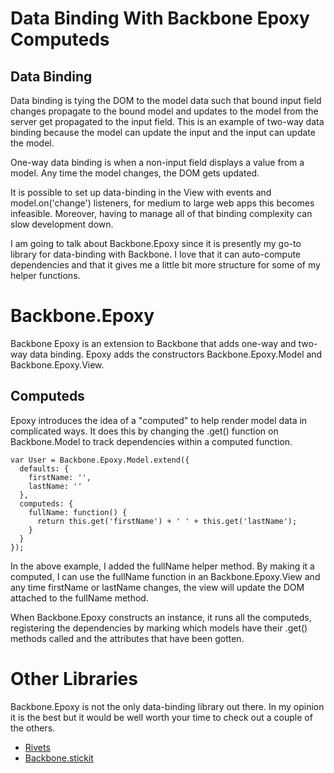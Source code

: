 Data Binding With Backbone Epoxy Computeds
==========================================

Data Binding
------------

Data binding is tying the DOM to the model data such that bound input field
changes propagate to the bound model and updates to the model from the server get
propagated to the input field. This is an example of two-way data binding because
the model can update the input and the input can update the model.

One-way data binding is when a non-input field displays a value from a model. Any time
the model changes, the DOM gets updated.

It is possible to set up data-binding in the View with events and model.on('change') listeners,
for medium to large web apps this becomes infeasible. Moreover, having to manage
all of that binding complexity can slow development down.

I am going to talk about Backbone.Epoxy since it is presently my go-to library for
data-binding with Backbone. I love that it can auto-compute dependencies and that
it gives me a little bit more structure for some of my helper functions.



Backbone.Epoxy
==============

Backbone Epoxy is an extension to Backbone that adds one-way and two-way data binding.
Epoxy adds the constructors Backbone.Epoxy.Model and Backbone.Epoxy.View.


Computeds
---------

Epoxy introduces the idea of a "computed" to help render model data in complicated ways.
It does this by changing the .get() function on Backbone.Model to track dependencies within
a computed function.

    var User = Backbone.Epoxy.Model.extend({
      defaults: {
        firstName: '',
        lastName: ''
      },
      computeds: {
        fullName: function() {
          return this.get('firstName') + ' ' + this.get('lastName');
        }
      }
    });


In the above example, I added the fullName helper method.  By making it a computed, I can use the
fullName function in an Backbone.Epoxy.View and any time firstName or lastName changes, the view
will update the DOM attached to the fullName method.

When Backbone.Epoxy constructs an instance, it runs all the computeds, registering the dependencies
by marking which models have their .get() methods called and the attributes that have been gotten.


Other Libraries
===============

Backbone.Epoxy is not the only data-binding library out there.  In my opinion it is the best
but it would be well worth your time to check out a couple of the others.

- [Rivets](http://rivetsjs.com/)
- [Backbone.stickit](http://nytimes.github.io/backbone.stickit/)
